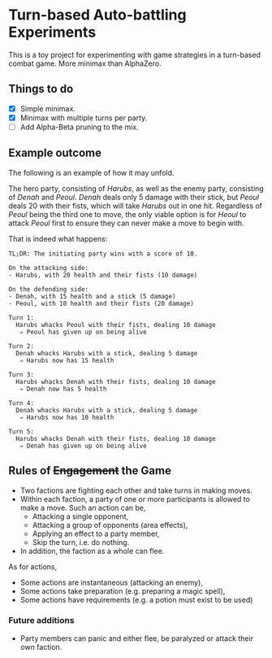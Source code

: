 # Turn-based Auto-battling Experiments

This is a toy project for experimenting with game strategies
in a turn-based combat game. More minimax than AlphaZero.

## Things to do

- [x] Simple minimax.
- [x] Minimax with multiple turns per party.
- [ ] Add Alpha-Beta pruning to the mix.

## Example outcome

The following is an example of how it may unfold.

The hero party, consisting of _Harubs_, as well as the enemy party, consisting of _Denah_ and _Peoul_. 
_Denah_ deals only 5 damage with their stick, but _Peoul_ deals 20 with their fists, which will take
_Harubs_ out in one hit. Regardless of _Peoul_ being the third one to move, the only viable option is
for _Heoul_ to attack _Peoul_ first to ensure they can never make a move to begin with.

That is indeed what happens:

```
TL;DR: The initiating party wins with a score of 10.

On the attacking side:
- Harubs, with 20 health and their fists (10 damage)

On the defending side:
- Denah, with 15 health and a stick (5 damage)
- Peoul, with 10 health and their fists (20 damage)

Turn 1:
  Harubs whacks Peoul with their fists, dealing 10 damage
   ⇒ Peoul has given up on being alive

Turn 2:
  Denah whacks Harubs with a stick, dealing 5 damage
   ⇒ Harubs now has 15 health

Turn 3:
  Harubs whacks Denah with their fists, dealing 10 damage
   ⇒ Denah now has 5 health

Turn 4:
  Denah whacks Harubs with a stick, dealing 5 damage
   ⇒ Harubs now has 10 health

Turn 5:
  Harubs whacks Denah with their fists, dealing 10 damage
   ⇒ Denah has given up on being alive
```

## Rules of ~~Engagement~~ the Game

- Two factions are fighting each other and take turns
  in making moves.
- Within each faction, a party of one or more participants
  is allowed to make a move. Such an action can be,
  - Attacking a single opponent,
  - Attacking a group of opponents (area effects),
  - Applying an effect to a party member,
  - Skip the turn, i.e. do nothing.
- In addition, the faction as a whole can flee.
 
As for actions,

- Some actions are instantaneous (attacking an enemy),
- Some actions take preparation (e.g. preparing a magic spell),
- Some actions have requirements (e.g. a potion must exist to be used)

### Future additions

- Party members can panic and either flee, be paralyzed or attack their own faction.
